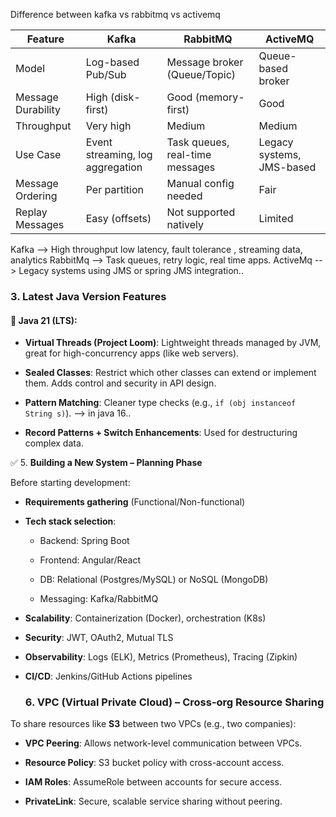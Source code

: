 Difference between kafka vs rabbitmq vs activemq

| Feature            | Kafka                            | RabbitMQ                        | ActiveMQ                  |
| ------------------ | -------------------------------- | ------------------------------- | ------------------------- |
| Model              | Log-based Pub/Sub                | Message broker (Queue/Topic)    | Queue-based broker        |
| Message Durability | High (disk-first)                | Good (memory-first)             | Good                      |
| Throughput         | Very high                        | Medium                          | Medium                    |
| Use Case           | Event streaming, log aggregation | Task queues, real-time messages | Legacy systems, JMS-based |
| Message Ordering   | Per partition                    | Manual config needed            | Fair                      |
| Replay Messages    | Easy (offsets)                   | Not supported natively          | Limited                   |


Kafka --> High throughput low latency, fault tolerance , streaming data, analytics 
RabbitMq --> Task queues, retry logic, real time apps.
ActiveMq --> Legacy systems using JMS or spring JMS integration..



### 3. **Latest Java Version Features**

#### 🚀 Java 21 (LTS):

- **Virtual Threads (Project Loom)**: Lightweight threads managed by JVM, great for high-concurrency apps (like web servers).
    
- **Sealed Classes**: Restrict which other classes can extend or implement them. Adds control and security in API design.
    
- **Pattern Matching**: Cleaner type checks (e.g., `if (obj instanceof String s)`). --> in java 16..
    
- **Record Patterns + Switch Enhancements**: Used for destructuring complex data.


✅ 5. **Building a New System – Planning Phase**

Before starting development:

- **Requirements gathering** (Functional/Non-functional)
    
- **Tech stack selection**:
    
    - Backend: Spring Boot
        
    - Frontend: Angular/React
        
    - DB: Relational (Postgres/MySQL) or NoSQL (MongoDB)
        
    - Messaging: Kafka/RabbitMQ
        
- **Scalability**: Containerization (Docker), orchestration (K8s)
    
- **Security**: JWT, OAuth2, Mutual TLS
    
- **Observability**: Logs (ELK), Metrics (Prometheus), Tracing (Zipkin)
    
- **CI/CD**: Jenkins/GitHub Actions pipelines
  
  ### 6. **VPC (Virtual Private Cloud) – Cross-org Resource Sharing**

To share resources like **S3** between two VPCs (e.g., two companies):

- **VPC Peering**: Allows network-level communication between VPCs.
    
- **Resource Policy**: S3 bucket policy with cross-account access.
    
- **IAM Roles**: AssumeRole between accounts for secure access.
    
- **PrivateLink**: Secure, scalable service sharing without peering.



